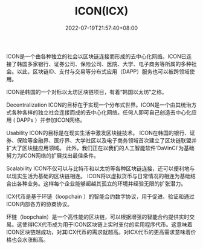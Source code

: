 ﻿---
weight: 
title: "ICON(ICX)"
description: "ICON是一个由各种独立的社会以区块链连接而形成的去中心化网络"
date: 2022-07-19T21:57:40+08:00
lastmod: 2022-07-19T16:45:40+08:00
draft: false
authors: ["浮尘"]
featuredImage: "iconicx.webp"
link: "https://icon.community/"
tags: ["数字代币","ICON(ICX)"]
categories: ["navigation"]
navigation: ["数字代币"]
lightgallery: true
toc: true
pinned: false
recommend: false
recommend1: false
---
ICON是一个由各种独立的社会以区块链连接而形成的去中心化网络。ICON已连接了韩国多家银行、证券公司、保险公司、医院、大学、电子商务等所属的多种社会。以此，区块链ID、支付与交易等分布式应用（DAPP）服务也可以被跨领域使用。

ICON是韩国的一个对标以太坊区块链项目，有着“韩国以太坊”之称。

Decentralization
ICON的目标在于实现一个分布式世界。ICON是一个由其统治方式各种各样的独立社会连接而成的去中心化网络。任何人即可自己创造去中心化应用 ( DAPPs ）并参加ICON网络。

Usability
ICON的目标是在现实生活中激发区块链技术。 ICON在韩国的银行、证券、保险等金融界、医疗界、大学社区以及电子商务领域首次建立了区块链联盟并扩大了区块链应用领域。 此外，我们正在以我们的人工智能软件‘DaVinCI’为基础努力为ICON网络的扩展找出最佳条件。

Scalability
ICON不仅可以与比特币和以太坊等各种区块链连接，还可以便利地与以现实生活为基础的区块链相连。 ICON将以虚拟货币与日常情况的相连为基础结合出各种业务。这样每个企业能够超越其孤立的环境并经验无限的扩张潜力。

ICX代币是基于环链（loopchain ）的智能合约数字协议，用于促进、验证和通过ICON内部各方的协商协议。

环链（loopchain）是一个高性能的区块链，可以根据增强的智能合约提供实时交易。这使得ICX代币成为用于ICON区块链上实时支付的实用程序代币。这意味着ICON区块链越成功，对其ICX代币的需求就越高。对ICX代币的更高需求意味着价格也会水涨船高。